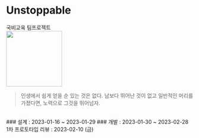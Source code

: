 # Unstoppable
국비교육 팀프로젝트
<br>
<img width='150' src='https://img1.daumcdn.net/thumb/R1280x0/?scode=mtistory2&fname=https%3A%2F%2Fblog.kakaocdn.net%2Fdn%2FbjDIMG%2FbtrXhPWmR9Q%2F6Tq6wbH0eR2AxRdimWR8gK%2Fimg.png'>
<br>
> 인생에서 쉽게 얻을 순 있는 것은 없다.
> 남보다 뛰어난 것이 없고 일반적인 머리를 가졌다면, 노력으로 그것을 뛰어넘자.
<br>
### 설계 : 2023-01-16 ~ 2023-01-29
### 개발 : 2023-01-30 ~ 2023-02-28
<br>
1차 프로토타입 리뷰 : 2023-02-10 (금)






